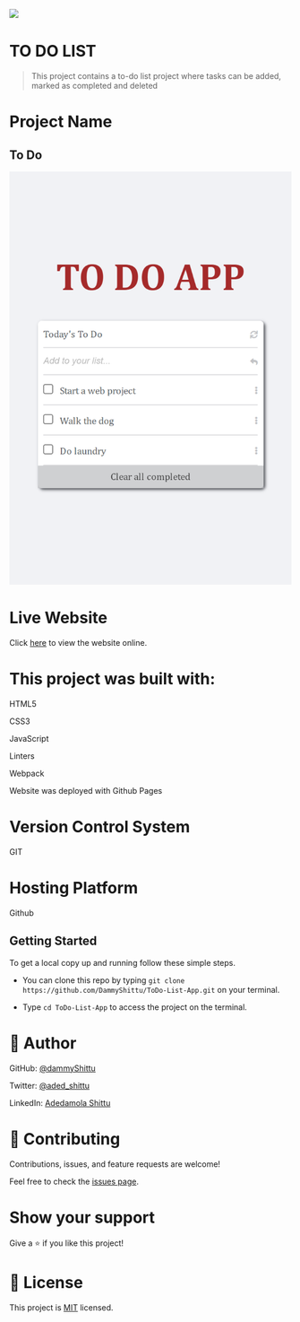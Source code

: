 ![](https://img.shields.io/badge/Microverse-blueviolet)

# TO DO LIST

> This project contains a to-do list project where tasks can be added, marked as completed and deleted

# Project Name

## To Do

![Image of the mobile view](./src/screenshot.png)


# Live Website

Click [here](https://dammyshittu.github.io/ToDo-List-App/) to view the website online.


# This project was built with:

HTML5

CSS3

JavaScript

Linters

Webpack

Website was deployed with Github Pages

# Version Control System

GIT

# Hosting Platform

Github

## Getting Started

To get a local copy up and running follow these simple steps.

- You can clone this repo by typing `git clone https://github.com/DammyShittu/ToDo-List-App.git` on your terminal.

- Type `cd ToDo-List-App` to access the project on the terminal.

# 👤 Author

GitHub: [@dammyShittu](https://github.com/DammyShittu/)

Twitter: [@aded_shittu](https://twitter.com/aded_shittu/)

LinkedIn: [Adedamola Shittu](linkedin.com/in/adedamola-shittu-3ab465172/)

# 🤝 Contributing

Contributions, issues, and feature requests are welcome!

Feel free to check the [issues page](https://github.com/DammyShittu/WeSingAfrica-Capstone/issues).

# Show your support

Give a ⭐️ if you like this project!

# 📝 License

This project is [MIT](LICENSE) licensed.

